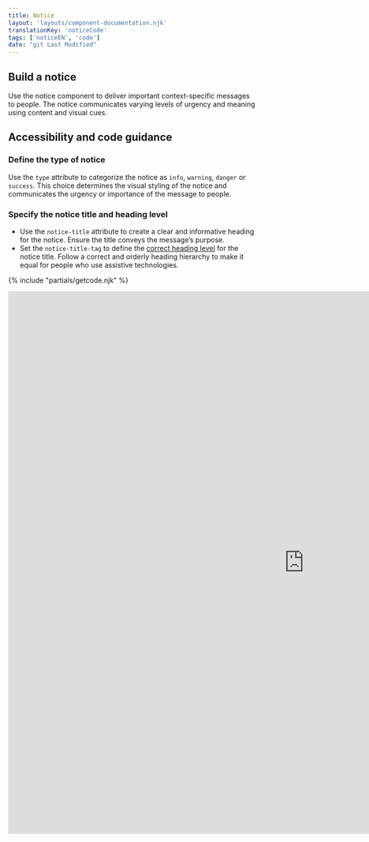 ```yaml
---
title: Notice
layout: 'layouts/component-documentation.njk'
translationKey: 'noticeCode'
tags: ['noticeEN', 'code']
date: "git Last Modified"
---
```


## Build a notice

Use the notice component to deliver important context-specific messages to people. The notice communicates varying levels of urgency and meaning using content and visual cues.

## Accessibility and code guidance

### Define the type of notice

Use the `type` attribute to categorize the notice as `info`, `warning`, `danger` or `success`. This choice determines the visual styling of the notice and communicates the urgency or importance of the message to people.

### Specify the notice title and heading level

- Use the `notice-title` attribute to create a clear and informative heading for the notice. Ensure the title conveys the message’s purpose.
- Set the  `notice-title-tag` to define the [correct heading level](/en/components/heading/design/#order-heading-levels-hierarchically) for the notice title. Follow a correct and orderly heading hierarchy to make it equal for people who use assistive technologies.

{% include "partials/getcode.njk" %}

<iframe
  title="Overview of gcds-notice properties and events."
  src="https://cds-snc.github.io/gcds-components/iframe.html?viewMode=docs&demo=true&singleStory=true&id=components-notice--events-properties&lang=en"
  width="1200"
  height="1100"
  style="display: block; margin: 0 auto;"
  frameBorder="0"
  allow="clipboard-write"
></iframe>
